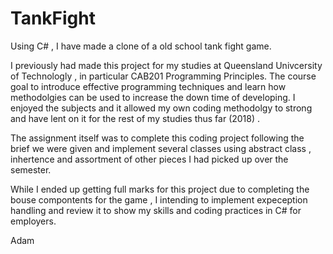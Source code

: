 # TankFight
Using C# , I have made a clone of a old school tank fight game.

I previously had made this project for my studies at Queensland Univcersity of Technologly , in particular CAB201 Programming Principles.
The course goal to introduce effective programming techniques and learn how methodolgies can be used to increase the down time of developing.
I enjoyed the subjects and it allowed my own coding methodolgy to strong and have lent on it for the rest of my studies thus far (2018) .

The assignment itself was to complete this coding project following the brief we were given and implement several classes using abstract class , inhertence and assortment of other pieces I had picked up over the semester.

While I ended up getting full marks for this project due to completing the bouse compontents for the game , I intending to implement expeception handling and review it to show my skills and coding practices in C# for employers.

Adam
